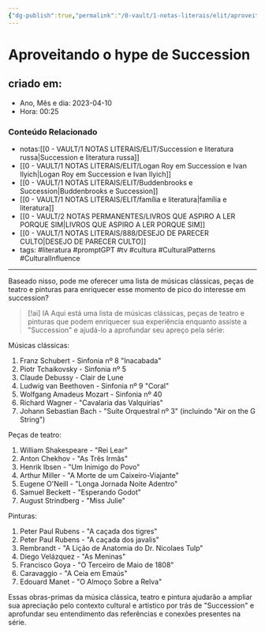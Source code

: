 ```yaml
---
{"dg-publish":true,"permalink":"/0-vault/1-notas-literais/elit/aproveitando-o-hype-de-succession/","tags":["literatura","promptGPT","tv","cultura","CulturalPatterns","CulturalInfluence"],"dgHomeLink":true,"dgShowLocalGraph":true,"dgShowFileTree":true,"dgEnableSearch":true,"noteIcon":""}
---
```


# Aproveitando o hype de Succession

## criado em: 
-  Ano, Mês e dia: 2023-04-10
- Hora: 00:25

### Conteúdo Relacionado
- notas:[[0 - VAULT/1 NOTAS LITERAIS/ELIT/Succession e literatura russa\|Succession e literatura russa]]
- [[0 - VAULT/1 NOTAS LITERAIS/ELIT/Logan Roy em Succession e Ivan Ilyich\|Logan Roy em Succession e Ivan Ilyich]]
- [[0 - VAULT/1 NOTAS LITERAIS/ELIT/Buddenbrooks e Succession\|Buddenbrooks e Succession]]
- [[0 - VAULT/1 NOTAS LITERAIS/ELIT/família e literatura\|família e literatura]]
- [[0 - VAULT/2 NOTAS PERMANENTES/LIVROS QUE ASPIRO A LER PORQUE SIM\|LIVROS QUE ASPIRO A LER PORQUE SIM]]
- [[0 - VAULT/1 NOTAS LITERAIS/888/DESEJO DE PARECER CULTO\|DESEJO DE PARECER CULTO]]
- tags: #literatura #promptGPT #tv #cultura #CulturalPatterns #CulturalInfluence 
---
Baseado nisso, pode me oferecer uma lista de músicas clássicas, peças de teatro e pinturas para enriquecer esse momento de pico do interesse em succession?


> [!ai]  IA
> Aqui está uma lista de músicas clássicas, peças de teatro e pinturas que podem enriquecer sua experiência enquanto assiste a "Succession" e ajudá-lo a aprofundar seu apreço pela série:

Músicas clássicas:

1.  Franz Schubert - Sinfonia nº 8 "Inacabada"
2.  Piotr Tchaikovsky - Sinfonia nº 5
3.  Claude Debussy - Clair de Lune
4.  Ludwig van Beethoven - Sinfonia nº 9 "Coral"
5.  Wolfgang Amadeus Mozart - Sinfonia nº 40
6.  Richard Wagner - "Cavalaria das Valquírias"
7.  Johann Sebastian Bach - "Suíte Orquestral nº 3" (incluindo "Air on the G String")

Peças de teatro:

1.  William Shakespeare - "Rei Lear"
2.  Anton Chekhov - "As Três Irmãs"
3.  Henrik Ibsen - "Um Inimigo do Povo"
4.  Arthur Miller - "A Morte de um Caixeiro-Viajante"
5.  Eugene O'Neill - "Longa Jornada Noite Adentro"
6.  Samuel Beckett - "Esperando Godot"
7.  August Strindberg - "Miss Julie"

Pinturas:

1.  Peter Paul Rubens - "A caçada dos tigres"
2.  Peter Paul Rubens - "A caçada dos javalis"
3.  Rembrandt - "A Lição de Anatomia do Dr. Nicolaes Tulp"
4.  Diego Velázquez - "As Meninas"
5.  Francisco Goya - "O Terceiro de Maio de 1808"
6.  Caravaggio - "A Ceia em Emaús"
7.  Edouard Manet - "O Almoço Sobre a Relva"

Essas obras-primas da música clássica, teatro e pintura ajudarão a ampliar sua apreciação pelo contexto cultural e artístico por trás de "Succession" e aprofundar seu entendimento das referências e conexões presentes na série.